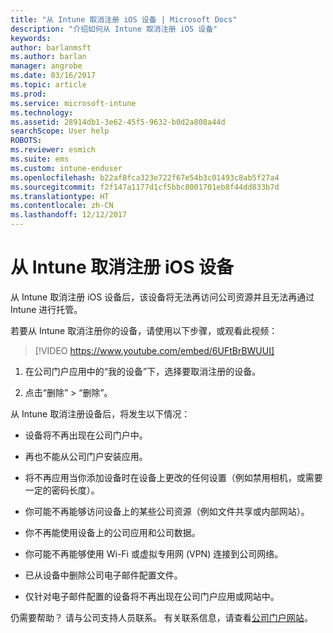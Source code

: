 ```yaml
---
title: "从 Intune 取消注册 iOS 设备 | Microsoft Docs"
description: "介绍如何从 Intune 取消注册 iOS 设备"
keywords: 
author: barlanmsft
ms.author: barlan
manager: angrobe
ms.date: 03/16/2017
ms.topic: article
ms.prod: 
ms.service: microsoft-intune
ms.technology: 
ms.assetid: 28914db1-3e62-45f5-9632-b0d2a808a44d
searchScope: User help
ROBOTS: 
ms.reviewer: esmich
ms.suite: ems
ms.custom: intune-enduser
ms.openlocfilehash: b22af8fca323e722f67e54b3c01493c8ab5f27a4
ms.sourcegitcommit: f2f147a1177d1cf5bbc8001701eb8f44dd833b7d
ms.translationtype: HT
ms.contentlocale: zh-CN
ms.lasthandoff: 12/12/2017
---
```

# <a name="unenroll-your-ios-device-from-intune"></a>从 Intune 取消注册 iOS 设备

从 Intune 取消注册 iOS 设备后，该设备将无法再访问公司资源并且无法再通过 Intune 进行托管。

若要从 Intune 取消注册你的设备，请使用以下步骤，或观看此视频：

> [!VIDEO https://www.youtube.com/embed/6UFtBrBWUUI]

1.  在公司门户应用中的“我的设备”下，选择要取消注册的设备。

2.  点击“删除” > “删除”。

从 Intune 取消注册设备后，将发生以下情况：

-   设备将不再出现在公司门户中。

-   再也不能从公司门户安装应用。

-   将不再应用当你添加设备时在设备上更改的任何设置（例如禁用相机，或需要一定的密码长度）。

-   你可能不再能够访问设备上的某些公司资源（例如文件共享或内部网站）。

-   你不再能使用设备上的公司应用和公司数据。

-   你可能不再能够使用 Wi-Fi 或虚拟专用网 (VPN) 连接到公司网络。

-   已从设备中删除公司电子邮件配置文件。

-   仅针对电子邮件配置的设备将不再出现在公司门户应用或网站中。

仍需要帮助？ 请与公司支持人员联系。 有关联系信息，请查看[公司门户网站](https://portal.manage.microsoft.com#HelpDeskDialog)。
